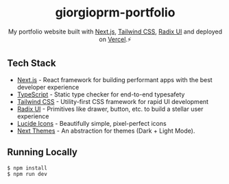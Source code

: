 <h1 align="center">
  giorgioprm-portfolio
</h1>
<p align="center">
  My portfolio website built with <a href="https://nextjs.org" target="_blank">Next.js</a>, <a href="https://tailwindcss.com" target="_blank">Tailwind CSS</a>, <a href="https://www.radix-ui.com" target="_blank">Radix UI</a> and deployed on <a href="https://www.netlify.com/" target="_blank">Vercel</a>.⚡
</p>

## Tech Stack

- [Next.js](https://nextjs.org) - React framework for building performant apps with the best developer experience
- [TypeScript](https://typescriptlang.org) - Static type checker for end-to-end typesafety
- [Tailwind CSS](https://tailwindcss.com) - Utility-first CSS framework for rapid UI development
- [Radix UI](https://www.radix-ui.com/) - Primitives like drawer, button, etc. to build a stellar user experience
- [Lucide Icons](https://lucide.dev) - Beautifully simple, pixel-perfect icons
- [Next Themes](https://github.com/pacocoursey/next-themes) - An abstraction for themes (Dark + Light Mode).

## Running Locally

```bash
$ npm install
$ npm run dev
